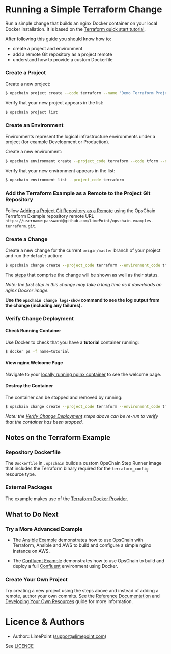 # Running a Simple Terraform Change

Run a simple change that builds an nginx Docker container on your local Docker installation.
It is based on the [Terraform quick start tutorial](https://learn.hashicorp.com/tutorials/terraform/install-cli?in=terraform/aws-get-started#quick-start-tutorial).

After following this guide you should know how to:
- create a project and environment
- add a remote Git repository as a project remote
- understand how to provide a custom Dockerfile

### Create a Project

Create a new project:

```bash
$ opschain project create --code terraform --name 'Demo Terraform Project' --description 'My Terraform project' --confirm
```

Verify that your new project appears in the list:

```bash
$ opschain project list
```

### Create an Environment

Environments represent the logical infrastructure environments under a project (for example Development or Production).

Create a new environment:

```bash
$ opschain environment create --project_code terraform --code tform --name 'Terraform Environment' --description 'My Terraform environment' --confirm
```

Verify that your new environment appears in the list:

```bash
$ opschain environment list --project_code terraform
```

### Add the Terraform Example as a Remote to the Project Git Repository

Follow [Adding a Project Git Repository as a Remote](reference/project_git_repositories.md#adding-a-project-git-repository-as-a-remote) using the OpsChain Terraform Example repository remote URL `https://username:password@github.com/LimePoint/opschain-examples-terraform.git`.

### Create a Change

Create a new change for the current `origin/master` branch of your project and run the `default` action:

```bash
$ opschain change create --project_code terraform --environment_code tform --commit_ref origin/master --action default --confirm
```

The [steps](reference/concepts.md#step) that comprise the change will be shown as well as their status.

_Note: the first step in this change may take a long time as it downloads an nginx Docker image._

**Use the `opschain change logs-show` command to see the log output from the change (including any failures).**

### Verify Change Deployment

#### Check Running Container

Use Docker to check that you have a **tutorial** container running:

```bash
$ docker ps -f name=tutorial
```

#### View nginx Welcome Page

Navigate to your [locally running nginx container](http://localhost:8000) to see the welcome page.

#### Destroy the Container

The container can be stopped and removed by running:

```bash
$ opschain change create --project_code terraform --environment_code tform --commit_ref origin/master --action destroy --confirm
```

_Note: the [Verify Change Deployment](#verify_change_deployment) steps above can be re-run to verify that the container has been stopped._

## Notes on the Terraform Example

### Repository Dockerfile

The `Dockerfile` in `.opschain` builds a custom OpsChain Step Runner image that includes the Terraform binary required for the `terraform_config` resource type.

### External Packages

The example makes use of the [Terraform Docker Provider](https://www.terraform.io/docs/providers/docker).

## What to Do Next

### Try a More Advanced Example

- The [Ansible Example](running_an_aws_ansible_change.md) demonstrates how to use OpsChain with Terraform, Ansible and AWS to build and configure a simple nginx instance on AWS.

- The [Confluent Example](running_a_complex_change.md) demonstrates how to use OpsChain to build and deploy a full [Confluent](https://www.confluent.io) environment using Docker.

### Create Your Own Project

Try creating a new project using the steps above and instead of adding a remote, author your own commits. See the [Reference Documentation](reference/index.md) and [Developing Your Own Resources](developing_resources.md) guide for more information.

# Licence & Authors
- Author:: LimePoint (support@limepoint.com)

See [LICENCE](../LICENCE)

